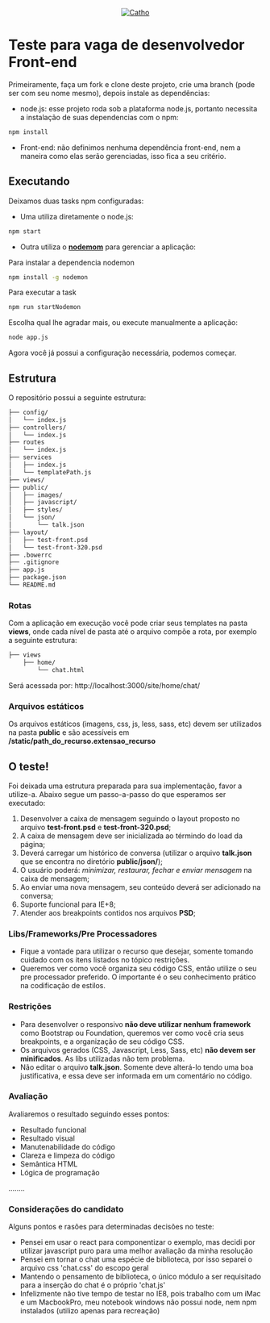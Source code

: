 <p align="center">
  <a href="http://www.catho.com.br">
      <img src="http://static.catho.com.br/svg/site/logoCathoB2c.svg" alt="Catho"/>
  </a>
</p>

# Teste para vaga de desenvolvedor Front-end
Primeiramente, faça um fork e clone deste projeto, crie uma branch (pode ser com seu nome mesmo), depois instale as dependências:

- node.js: esse projeto roda sob a plataforma node.js, portanto necessita a instalação de suas dependencias com o npm:
```sh
npm install
```

- Front-end: não definimos nenhuma dependência front-end, nem a maneira como elas serão gerenciadas, isso fica a seu critério.


## Executando
Deixamos duas tasks npm configuradas:

- Uma utiliza diretamente o node.js:
```sh
npm start
```

- Outra utiliza o **[nodemom](https://www.npmjs.com/package/nodemon)** para gerenciar a aplicação:

Para instalar a dependencia nodemon
```sh
npm install -g nodemon
```

Para executar a task
```sh
npm run startNodemon
```

Escolha qual lhe agradar mais, ou execute manualmente a aplicação:
```sh
node app.js
```

Agora você já possui a configuração necessária, podemos começar.

## Estrutura
O repositório possui a seguinte estrutura:  
```md
├── config/ 
│   └── index.js 
├── controllers/ 
│   └── index.js  
├── routes  
│   └── index.js  
├── services  
│   ├── index.js  
│   └── templatePath.js  
├── views/  
├── public/  
│   ├── images/  
│   ├── javascript/  
│   ├── styles/  
│   └── json/  
│       └── talk.json  
├── layout/  
│   ├── test-front.psd  
│   └── test-front-320.psd  
├── .bowerrc  
├── .gitignore  
├── app.js  
├── package.json  
└── README.md  
```

### Rotas
Com a aplicação em execução você pode criar seus templates na pasta **views**, onde cada nível de pasta até o arquivo compõe a rota, por exemplo a seguinte estrutura:
```md
├── views
    ├── home/
        └── chat.html
```

Será acessada por: http://localhost:3000/site/home/chat/

### Arquivos estáticos
Os arquivos estáticos (imagens, css, js, less, sass, etc) devem ser utilizados na pasta **public** e são acessíveis em **/static/path_do_recurso.extensao_recurso**


## O teste!
Foi deixada uma estrutura preparada para sua implementação, favor a utilize-a. Abaixo segue um passo-a-passo do que esperamos ser executado:

1. Desenvolver a caixa de mensagem seguindo o layout proposto no arquivo **test-front.psd** e **test-front-320.psd**;
2. A caixa de mensagem deve ser inicializada ao términdo do load da página;
3. Deverá carregar um histórico de conversa (utilizar o arquivo **talk.json** que se encontra no diretório **public/json/**);
4. O usuário poderá:  *minimizar, restaurar, fechar e enviar mensagem* na caixa de mensagem;
5. Ao enviar uma nova mensagem, seu conteúdo deverá ser adicionado na conversa;
6. Suporte funcional para IE+8;
7. Atender aos breakpoints contidos nos arquivos **PSD**;


### Libs/Frameworks/Pre Processadores
- Fique a vontade para utilizar o recurso que desejar, somente tomando cuidado com os itens listados no tópico restrições.
- Queremos ver como você organiza seu código CSS, então utilize o seu pre processador preferido. O importante é o seu conhecimento prático na codificação de estilos.


### Restrições
- Para desenvolver o responsivo **não deve utilizar nenhum framework** como Bootstrap ou Foundation, queremos ver como você cria seus breakpoints, e a organização de seu código CSS.
- Os arquivos gerados (CSS, Javascript, Less, Sass, etc) **não devem ser minificados**. As libs utilizadas não tem problema.
- Não editar o arquivo **talk.json**. Somente deve alterá-lo tendo uma boa justificativa, e essa deve ser informada em um comentário no código.


### Avaliação
Avaliaremos o resultado seguindo esses pontos:

- Resultado funcional
- Resultado visual
- Manutenabilidade do código
- Clareza e limpeza do código
- Semântica HTML
- Lógica de programação


........


### Considerações do candidato
Alguns pontos e rasões para determinadas decisões no teste:

- Pensei em usar o react para componentizar o exemplo, mas decidi por utilizar javascript puro para uma melhor avaliação da minha resolução
- Pensei em tornar o chat uma espécie de biblioteca, por isso separei o arquivo css 'chat.css' do escopo geral
- Mantendo o pensamento de biblioteca, o único módulo a ser requisitado para a inserção do chat é o próprio 'chat.js'
- Infelizmente não tive tempo de testar no IE8, pois trabalho com um iMac e um MacbookPro, meu notebook windows não possui node, nem npm instalados (utilizo apenas para recreação)